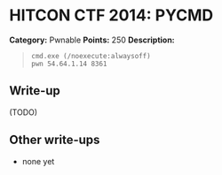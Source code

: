 # HITCON CTF 2014: PYCMD

**Category:** Pwnable
**Points:** 250
**Description:**

> ```
> cmd.exe (/noexecute:alwaysoff)
> pwn 54.64.1.14 8361
> ```

## Write-up

(TODO)

## Other write-ups

* none yet
